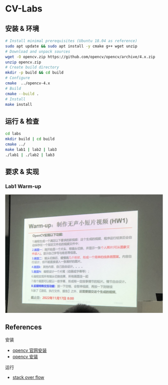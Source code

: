 # CV-Labs

## 安装 & 环境

``` bash
# Install minimal prerequisites (Ubuntu 18.04 as reference)
sudo apt update && sudo apt install -y cmake g++ wget unzip
# Download and unpack sources
wget -O opencv.zip https://github.com/opencv/opencv/archive/4.x.zip
unzip opencv.zip
# Create build directory
mkdir -p build && cd build
# Configure
cmake  ../opencv-4.x
# Build
cmake --build .
# Install
make install
```

## 运行 & 检查

``` bash
cd labs
mkdir build | cd build
cmake ../
make lab1 | lab2 | lab3
./lab1 | ./lab2 | lab3
```

## 要求 & 实现

### Lab1 Warm-up

![request](./lab1-warm-up/lab1.JPG)

## References

安装

+ [opencv 官网安装](https://docs.opencv.org/4.x/d7/d9f/tutorial_linux_install.html)
+ [opencv 安装](https://starrycat.me/wsl-1-opencv-compile-install-using-cmake.html)

运行

+ [stack over flow](https://stackoverflow.com/questions/63455427/fatal-error-opencv2-opencv-modules-hpp-no-such-file-or-directory-include-ope)
